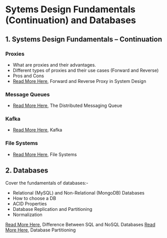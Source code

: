 # Sytems Design Fundamentals (Continuation) and Databases

## 1. Systems Design Fundamentals – Continuation 
### Proxies
- What are proxies and their advantages.
- Different types of proxies and their use cases (Forward and Reverse)
- Pros and Cons
- [Read More Here](https://www.enjoyalgorithms.com/blog/proxies-in-system-design), Forward and Reverse Proxy in System Design

### Message Queues 
- [Read More Here](https://www.educative.io/courses/grokking-modern-system-design-interview-for-engineers-managers/7AVkpYmjlrG), The Distributed Messaging Queue

### Kafka
- [Read More Here](https://charlieinden.github.io/System-Design/2019-12-29_System-Design--Chapter-7--Queues-5f3f9bed81.html), Kafka

### File Systems
- [Read More Here](https://www.geeksforgeeks.org/file-system-implementation-in-operating-system/), File Systems


## 2. Databases
Cover the fundamentals of databases:-
- Relational (MySQL) and Non-Relational (MongoDB) Databases
- How to choose a DB
- ACID Properties
- Database Replication and Partitioning
- Normalization

[Read More Here](https://www.enjoyalgorithms.com/blog/sql-vs-nosql/), Difference Between SQL and NoSQL Databases 
[Read More Here](https://www.enjoyalgorithms.com/blog/data-partitioning-system-design-concept/), Database Partitioning
